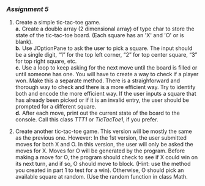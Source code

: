 
### _Assignment 5_

1.  Create a simple tic-tac-toe game.  
  **a.** Create a double array (2 dimensional array) of type char to store the state of the tic-tac-toe board. (Each square has an 'X' and 'O' or is blank).  
  **b.** Use JOptionPane to ask the user to pick a square. The input should be a single digit, “1” for the top left corner, “2” for top center square, “3” for top right square, etc.  
  **c.** Use a loop to keep asking for the next move until the board is filled or until someone has one. You will have to create a way to check if a player won. Make this a separate method. There is a straighforward and thorough way to check and there is a more efficient way. Try to identify both and encode the more efficient way. If the user inputs a square that has already been picked or if it is an invalid entry, the user should be prompted for a different square.  
  **d.** After each move, print out the current state of the board to the console. Call this class _TTT1_ or _TicTacToe1_, if you prefer.  

2.  Create another tic-tac-toe game. This version will be mostly the same as the previous one.  However: In the 1st version, the user submitted moves for both X and O. In this version, the user will only be asked the moves for X. Moves for O will be generated by the program. Before making a move for O, the program should check to see if X could win on its next turn, and if so, O should move to block. (Hint: use the method you created in part 1 to test for a win).  Otherwise, O should pick an available square at random. (Use the random function in class Math.

